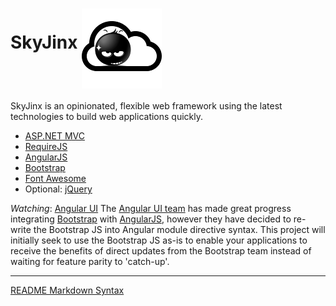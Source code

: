 # SkyJinx <img src="/VS/src/Website/app/img/skyjinx_128x128.png" align="middle" /> #

SkyJinx is an opinionated, flexible web framework using the latest technologies to build web applications quickly.

* [ASP.NET MVC](http://www.asp.net/mvc)
* [RequireJS](http://requirejs.org/)
* [AngularJS](http://angularjs.org/)
* [Bootstrap](http://getbootstrap.com/)
* [Font Awesome](http://fontawesome.io/)
* Optional: [jQuery](http://www.jquery.com/)

_Watching_: [Angular UI](http://angular-ui.github.io/)
The [Angular UI team](http://angular-ui.github.io/) has made great progress integrating [Bootstrap](http://getbootstrap.com/) with [AngularJS](http://angularjs.org/), however they have decided to re-write the Bootstrap JS into Angular module directive syntax. This project will initially seek to use the Bootstrap JS as-is to enable your applications to receive the benefits of direct updates from the Bootstrap team instead of waiting for feature parity to 'catch-up'.

---
[README Markdown Syntax](https://github.com/fletcher/MultiMarkdown/blob/master/Documentation/Markdown%20Syntax.md)
